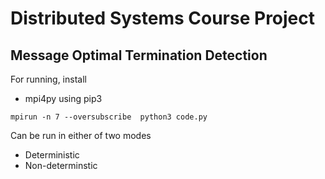 # Distributed Systems Course Project

## Message Optimal Termination Detection 

For running, install 
- mpi4py using pip3

`mpirun -n 7 --oversubscribe  python3 code.py`

Can be run in either of two modes 
- Deterministic
- Non-determinstic




